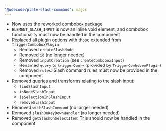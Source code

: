```yaml
---
"@udecode/plate-slash-command": major
---
```


- Now uses the reworked combobox package
- `ELEMENT_SLASH_INPUT` is now an inline void element, and combobox functionality must now be handled in the component
- Replaced all plugin options with those extended from `TriggerComboboxPlugin`
  - Removed `createSlashNode`
  - Removed `id` (no longer needed)
  - Removed `inputCreation` (see `createComboboxInput`)
  - Renamed `query` to `triggerQuery` (provided by `TriggerComboboxPlugin`)
  - Removed `rules`: Slash command rules must now be provided in the component
- Removed queries and transforms relating to the slash input:
  - `findSlashInput`
  - `isNodeSlashInput`
  - `isSelectionInSlashInput`
  - `removeSlashInput`
- Removed `withSlashCommand` (no longer needed)
- Removed `slashOnKeyDownHandler` (no longer needed)
- Removed `getSlashOnSelectItem`: This should now be handled in the component
